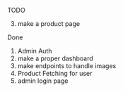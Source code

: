 TODO 

3) make a product page 



Done
1) Admin Auth
1) make a proper dashboard
2) make endpoints to handle images
2) Product Fetching for user
3) admin login page

